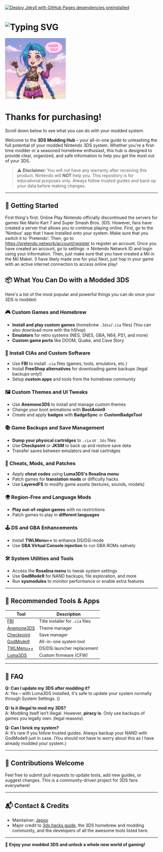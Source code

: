 [![Deploy Jekyll with GitHub Pages dependencies preinstalled](https://github.com/melogabriel/tinfoil-shops/actions/workflows/jekyll-gh-pages.yml/badge.svg)](https://github.com/melogabriel/tinfoil-shops/actions/workflows/jekyll-gh-pages.yml)


# ![Typing SVG](https://readme-typing-svg.demolab.com/?lines=Jeppy's%20Modding%20Centre)

<img src="https://raw.githubusercontent.com/NotJeppy/JeppyModCentre/refs/heads/main/images/Thank%20you%20jeppy.jpg" width="200" height="200">

# Thanks for purchasing!

Scroll down below to see what you can do with your modded system.

Welcome to the **3DS Modding Hub** – your all-in-one guide to unleashing the full potential of your modded Nintendo 3DS system. Whether you're a first-time modder or a seasoned homebrew enthusiast, this hub is designed to provide clear, organized, and safe information to help you get the most out of your 3DS.

> ⚠️ **Disclaimer**: You will not have any warranty after receiving this product. Nintendo will **NOT** help you. This repository is for educational purposes only. Always follow trusted guides and back up your data before making changes.

---

## 🚀 Getting Started

First thing's first: Online Play
Nintendo officially discontinued the servers for games like Mario Kart 7 and Super Smash Bros. 3DS. 
However, fans have created a server that allows you to continue playing online. 
First, go to the 'Nimbus' app that I have installed onto your system.
Make sure that you switch it to 'Pretendo'.
Then, go to https://pretendo.network/account/register to register an account.
Once you have created an account, go to settings -> Nintendo Network ID and login using your information.
Then, just make sure that you have created a Mii in the Mii Maker. (I have likely made one for you)
Next, just hop in your game with an active internet connection to access online play!

## 📦 What You Can Do with a Modded 3DS

Here's a list of the most popular and powerful things you can do once your 3DS is modded:

### 🎮 Custom Games and Homebrew
- **Install and play custom games** (homebrew `.3dsx`/`.cia` files) (You can also download more with the hShop)
- **Emulators** for retro systems (NES, SNES, GBA, N64, PS1, and more)
- **Custom game ports** like DOOM, Quake, and Cave Story

### 💾 Install CIAs and Custom Software
- Use **FBI** to install `.cia` files (games, tools, emulators, etc.)
- Install **FreeShop alternatives** for downloading game backups (legal backups only!)
- Setup **custom apps** and tools from the homebrew community

### 🖼️ Custom Themes and UI Tweaks
- Use **Anemone3DS** to install and manage custom themes
- Change your boot animations with **BootAnim9**
- Create and apply **badges** with **BadgeSync** or **CustomBadgeTool**

### 📚 Game Backups and Save Management
- **Dump your physical cartridges** to `.cia` or `.3ds` files
- Use **Checkpoint** or **JKSM** to back up and restore save data
- Transfer saves between emulators and real cartridges

### 🧪 Cheats, Mods, and Patches
- Apply **cheat codes** using **Luma3DS's Rosalina menu**
- Patch games for **translation mods** or difficulty hacks
- Use **LayeredFS** to modify game assets (textures, sounds, models)

### 🌍 Region-Free and Language Mods
- **Play out-of-region games** with no restrictions
- Patch games to play in **different languages**

### 🕹️ DS and GBA Enhancements
- Install **TWLMenu++** to enhance DS/DSi mode
- Use **GBA Virtual Console injection** to run GBA ROMs natively

### 🛠️ System Utilities and Tools
- Access the **Rosalina menu** to tweak system settings
- Use **GodMode9** for NAND backups, file exploration, and more
- Run **sysmodules** to monitor performance or enable extra features

---

## 🔧 Recommended Tools & Apps

| Tool | Description |
|------|-------------|
| [FBI](https://github.com/Steveice10/FBI) | Title installer for `.cia` files |
| [Anemone3DS](https://github.com/astronautlevel2/Anemone3DS) | Theme manager |
| [Checkpoint](https://github.com/FlagBrew/Checkpoint) | Save manager |
| [GodMode9](https://github.com/d0k3/GodMode9) | All-in-one system tool |
| [TWLMenu++](https://github.com/DS-Homebrew/TWiLightMenu) | DS/DSi launcher replacement |
| [Luma3DS](https://github.com/LumaTeam/Luma3DS) | Custom firmware (CFW) |

---

## 🙋 FAQ

**Q: Can I update my 3DS after modding it?**  
A: Yes – with Luma3DS installed, it's safe to update your system normally through System Settings. ()

**Q: Is it illegal to mod my 3DS?**  
A: Modding itself isn’t illegal. However, **piracy is**. Only use backups of games you legally own. (legal reasons)

**Q: Can I brick my system?**  
A: It’s rare if you follow trusted guides. Always backup your NAND with GodMode9 just in case. (You should not have to worry about this as I have already modded your system.)

---

## 📢 Contributions Welcome

Feel free to submit pull requests to update tools, add new guides, or suggest changes. This is a community-driven project for 3DS fans everywhere!

---

## 📬 Contact & Credits

- Maintainer: [Jeppy](https://github.com/NotJeppy)
- Major credit to [3ds.hacks.guide](https://3ds.hacks.guide), the 3DS homebrew and modding community, and the developers of all the awesome tools listed here.

---

🎉 **Enjoy your modded 3DS and unlock a whole new world of gaming!**